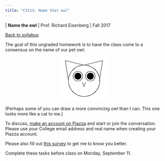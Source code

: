 ```yaml
---
title: "CS113: Name that owl"
---
```


<div id="header">

| **Name the owl**
| Prof. Richard Eisenberg
| Fall 2017

</div>

<div id="linkback">

[Back to syllabus](../syllabus.html)

</div>

The goal of this ungraded homework is to have the class come to a consensus on the
name of our pet owl:

<div style="text-align: center;">
<img src="images/owl.png" width="148" height="142" />
</div>

(Perhaps some of you can draw a more convincing owl than I can. This one looks more like
a cat to me.)

To discuss, [make an account on Piazza](https://piazza.com/brynmawr/fall2017/cs113)
and start or join the conversation. Please use your College email address and
real name when
creating your Piazza account.

Please also fill out [this survey](TODO) to get me to know you better.

Complete these tasks before class on Monday, September 11.
